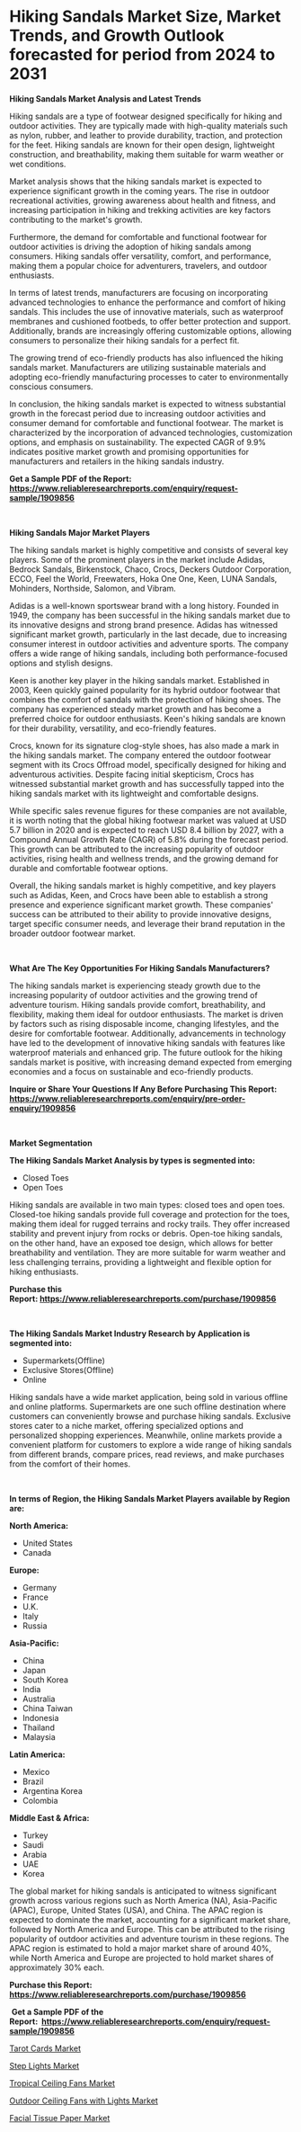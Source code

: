 <p><h1>Hiking Sandals Market Size, Market Trends, and Growth Outlook forecasted for period from 2024 to 2031</h1></p><p><strong>Hiking Sandals Market Analysis and Latest Trends</strong></p>
<p><p>Hiking sandals are a type of footwear designed specifically for hiking and outdoor activities. They are typically made with high-quality materials such as nylon, rubber, and leather to provide durability, traction, and protection for the feet. Hiking sandals are known for their open design, lightweight construction, and breathability, making them suitable for warm weather or wet conditions.</p><p>Market analysis shows that the hiking sandals market is expected to experience significant growth in the coming years. The rise in outdoor recreational activities, growing awareness about health and fitness, and increasing participation in hiking and trekking activities are key factors contributing to the market's growth.</p><p>Furthermore, the demand for comfortable and functional footwear for outdoor activities is driving the adoption of hiking sandals among consumers. Hiking sandals offer versatility, comfort, and performance, making them a popular choice for adventurers, travelers, and outdoor enthusiasts.</p><p>In terms of latest trends, manufacturers are focusing on incorporating advanced technologies to enhance the performance and comfort of hiking sandals. This includes the use of innovative materials, such as waterproof membranes and cushioned footbeds, to offer better protection and support. Additionally, brands are increasingly offering customizable options, allowing consumers to personalize their hiking sandals for a perfect fit.</p><p>The growing trend of eco-friendly products has also influenced the hiking sandals market. Manufacturers are utilizing sustainable materials and adopting eco-friendly manufacturing processes to cater to environmentally conscious consumers.</p><p>In conclusion, the hiking sandals market is expected to witness substantial growth in the forecast period due to increasing outdoor activities and consumer demand for comfortable and functional footwear. The market is characterized by the incorporation of advanced technologies, customization options, and emphasis on sustainability. The expected CAGR of 9.9% indicates positive market growth and promising opportunities for manufacturers and retailers in the hiking sandals industry.</p></p>
<p><strong>Get a Sample PDF of the Report:&nbsp; <a href="https://www.reliableresearchreports.com/enquiry/request-sample/1909856">https://www.reliableresearchreports.com/enquiry/request-sample/1909856</a></strong></p>
<p>&nbsp;</p>
<p><strong>Hiking Sandals Major Market Players</strong></p>
<p><p>The hiking sandals market is highly competitive and consists of several key players. Some of the prominent players in the market include Adidas, Bedrock Sandals, Birkenstock, Chaco, Crocs, Deckers Outdoor Corporation, ECCO, Feel the World, Freewaters, Hoka One One, Keen, LUNA Sandals, Mohinders, Northside, Salomon, and Vibram.</p><p>Adidas is a well-known sportswear brand with a long history. Founded in 1949, the company has been successful in the hiking sandals market due to its innovative designs and strong brand presence. Adidas has witnessed significant market growth, particularly in the last decade, due to increasing consumer interest in outdoor activities and adventure sports. The company offers a wide range of hiking sandals, including both performance-focused options and stylish designs.</p><p>Keen is another key player in the hiking sandals market. Established in 2003, Keen quickly gained popularity for its hybrid outdoor footwear that combines the comfort of sandals with the protection of hiking shoes. The company has experienced steady market growth and has become a preferred choice for outdoor enthusiasts. Keen's hiking sandals are known for their durability, versatility, and eco-friendly features.</p><p>Crocs, known for its signature clog-style shoes, has also made a mark in the hiking sandals market. The company entered the outdoor footwear segment with its Crocs Offroad model, specifically designed for hiking and adventurous activities. Despite facing initial skepticism, Crocs has witnessed substantial market growth and has successfully tapped into the hiking sandals market with its lightweight and comfortable designs.</p><p>While specific sales revenue figures for these companies are not available, it is worth noting that the global hiking footwear market was valued at USD 5.7 billion in 2020 and is expected to reach USD 8.4 billion by 2027, with a Compound Annual Growth Rate (CAGR) of 5.8% during the forecast period. This growth can be attributed to the increasing popularity of outdoor activities, rising health and wellness trends, and the growing demand for durable and comfortable footwear options.</p><p>Overall, the hiking sandals market is highly competitive, and key players such as Adidas, Keen, and Crocs have been able to establish a strong presence and experience significant market growth. These companies' success can be attributed to their ability to provide innovative designs, target specific consumer needs, and leverage their brand reputation in the broader outdoor footwear market.</p></p>
<p>&nbsp;</p>
<p><strong>What Are The Key Opportunities For Hiking Sandals Manufacturers?</strong></p>
<p><p>The hiking sandals market is experiencing steady growth due to the increasing popularity of outdoor activities and the growing trend of adventure tourism. Hiking sandals provide comfort, breathability, and flexibility, making them ideal for outdoor enthusiasts. The market is driven by factors such as rising disposable income, changing lifestyles, and the desire for comfortable footwear. Additionally, advancements in technology have led to the development of innovative hiking sandals with features like waterproof materials and enhanced grip. The future outlook for the hiking sandals market is positive, with increasing demand expected from emerging economies and a focus on sustainable and eco-friendly products.</p></p>
<p><strong>Inquire or Share Your Questions If Any Before Purchasing This Report: <a href="https://www.reliableresearchreports.com/enquiry/pre-order-enquiry/1909856">https://www.reliableresearchreports.com/enquiry/pre-order-enquiry/1909856</a></strong></p>
<p>&nbsp;</p>
<p><strong>Market Segmentation</strong></p>
<p><strong>The Hiking Sandals Market Analysis by types is segmented into:</strong></p>
<p><ul><li>Closed Toes</li><li>Open Toes</li></ul></p>
<p><p>Hiking sandals are available in two main types: closed toes and open toes. Closed-toe hiking sandals provide full coverage and protection for the toes, making them ideal for rugged terrains and rocky trails. They offer increased stability and prevent injury from rocks or debris. Open-toe hiking sandals, on the other hand, have an exposed toe design, which allows for better breathability and ventilation. They are more suitable for warm weather and less challenging terrains, providing a lightweight and flexible option for hiking enthusiasts.</p></p>
<p><strong>Purchase this Report:&nbsp;<a href="https://www.reliableresearchreports.com/purchase/1909856">https://www.reliableresearchreports.com/purchase/1909856</a></strong></p>
<p>&nbsp;</p>
<p><strong>The Hiking Sandals Market Industry Research by Application is segmented into:</strong></p>
<p><ul><li>Supermarkets(Offline)</li><li>Exclusive Stores(Offline)</li><li>Online</li></ul></p>
<p><p>Hiking sandals have a wide market application, being sold in various offline and online platforms. Supermarkets are one such offline destination where customers can conveniently browse and purchase hiking sandals. Exclusive stores cater to a niche market, offering specialized options and personalized shopping experiences. Meanwhile, online markets provide a convenient platform for customers to explore a wide range of hiking sandals from different brands, compare prices, read reviews, and make purchases from the comfort of their homes.</p></p>
<p>&nbsp;</p>
<p><strong>In terms of Region, the Hiking Sandals Market Players available by Region are:</strong></p>
<p>
    <p> <strong> North America: </strong>
        <ul>
            <li>United States</li>
            <li>Canada</li>
        </ul>
        </p> 
    <p> <strong> Europe: </strong>
        <ul>
            <li>Germany</li>
            <li>France</li>
            <li>U.K.</li>
            <li>Italy</li>
            <li>Russia</li>
        </ul>
        </p> 
    <p> <strong> Asia-Pacific: </strong>
        <ul>
            <li>China</li>
            <li>Japan</li>
            <li>South Korea</li>
            <li>India</li>
            <li>Australia</li>
            <li>China Taiwan</li>
            <li>Indonesia</li>
            <li>Thailand</li>
            <li>Malaysia</li>
        </ul>
        </p> 
    <p> <strong> Latin America: </strong>
        <ul>
            <li>Mexico</li>
            <li>Brazil</li>
            <li>Argentina Korea</li>
            <li>Colombia</li>
        </ul>
        </p> 
    <p> <strong> Middle East & Africa: </strong>
        <ul>
            <li>Turkey</li>
            <li>Saudi</li>
            <li>Arabia</li>
            <li>UAE</li>
            <li>Korea</li>
        </ul>
    </p>
    </p>
<p><p>The global market for hiking sandals is anticipated to witness significant growth across various regions such as North America (NA), Asia-Pacific (APAC), Europe, United States (USA), and China. The APAC region is expected to dominate the market, accounting for a significant market share, followed by North America and Europe. This can be attributed to the rising popularity of outdoor activities and adventure tourism in these regions. The APAC region is estimated to hold a major market share of around 40%, while North America and Europe are projected to hold market shares of approximately 30% each.</p></p>
<p><strong>Purchase this Report: <a href="https://www.reliableresearchreports.com/purchase/1909856">https://www.reliableresearchreports.com/purchase/1909856</a></strong></p>
<p>&nbsp;<strong>Get a Sample PDF of the Report:&nbsp;&nbsp;<a href="https://www.reliableresearchreports.com/enquiry/request-sample/1909856">https://www.reliableresearchreports.com/enquiry/request-sample/1909856</a></strong></p>
<p><strong></strong></p>
<p><p><a href="https://github.com/grishafomin4852/Market-Research-Report-List-2/blob/main/tarot-cards-market.md">Tarot Cards Market</a></p><p><a href="https://github.com/abbypearson7765/Market-Research-Report-List-2/blob/main/step-lights-market.md">Step Lights Market</a></p><p><a href="https://github.com/jonneygiverf/Market-Research-Report-List-2/blob/main/tropical-ceiling-fans-market.md">Tropical Ceiling Fans Market</a></p><p><a href="https://github.com/dziulagalemab/Market-Research-Report-List-2/blob/main/outdoor-ceiling-fans-with-lights-market.md">Outdoor Ceiling Fans with Lights Market</a></p><p><a href="https://github.com/ruslanpoljakovrd177/Market-Research-Report-List-2/blob/main/facial-tissue-paper-market.md">Facial Tissue Paper Market</a></p></p>
